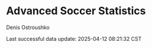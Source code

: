 # Advanced Soccer Statistics
Denis Ostroushko

<!-- gfm -->

Last successful data update: 2025-04-12 08:21:32 CST
